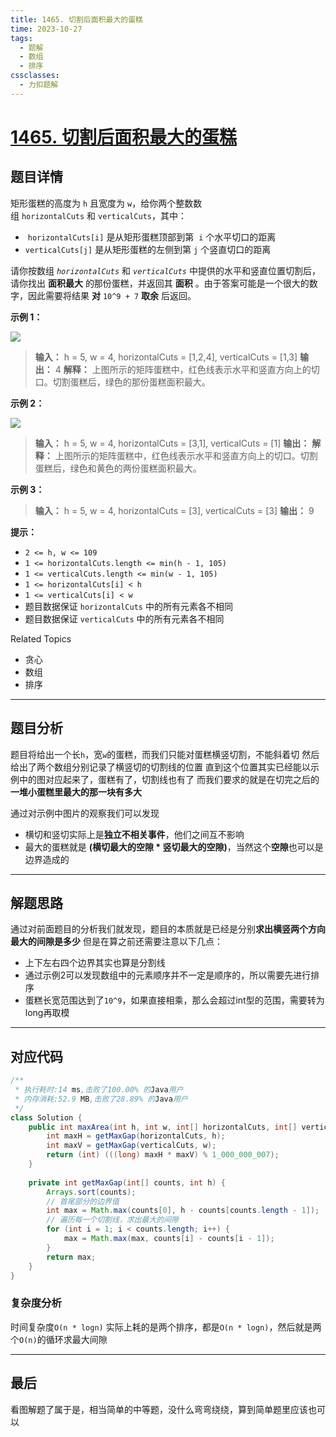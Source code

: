 ```yaml
---
title: 1465. 切割后面积最大的蛋糕
time: 2023-10-27
tags:
  - 题解
  - 数组
  - 排序
cssclasses:
  - 力扣题解
---
```

# [1465. 切割后面积最大的蛋糕](https://leetcode.cn/problems/maximum-area-of-a-piece-of-cake-after-horizontal-and-vertical-cuts/)
## 题目详情

矩形蛋糕的高度为 `h` 且宽度为 `w`，给你两个整数数组 `horizontalCuts` 和 `verticalCuts`，其中：

-  `horizontalCuts[i]` 是从矩形蛋糕顶部到第  `i` 个水平切口的距离
- `verticalCuts[j]` 是从矩形蛋糕的左侧到第 `j` 个竖直切口的距离

请你按数组 _`horizontalCuts`_ 和 _`verticalCuts`_ 中提供的水平和竖直位置切割后，请你找出 **面积最大** 的那份蛋糕，并返回其 **面积** 。由于答案可能是一个很大的数字，因此需要将结果 **对** `10^9 + 7` **取余** 后返回。

**示例 1：**

![](https://assets.leetcode-cn.com/aliyun-lc-upload/uploads/2020/05/30/leetcode_max_area_2.png)

>**输入：** h = 5, w = 4, horizontalCuts = [1,2,4], verticalCuts = [1,3]
>**输出：** 4 
>**解释：** 上图所示的矩阵蛋糕中，红色线表示水平和竖直方向上的切口。切割蛋糕后，绿色的那份蛋糕面积最大。

**示例 2：**

**![](https://assets.leetcode-cn.com/aliyun-lc-upload/uploads/2020/05/30/leetcode_max_area_3.png)**

>**输入：** h = 5, w = 4, horizontalCuts = [3,1], verticalCuts = [1]
>**输出：** 
>**解释：** 上图所示的矩阵蛋糕中，红色线表示水平和竖直方向上的切口。切割蛋糕后，绿色和黄色的两份蛋糕面积最大。

**示例 3：**

>**输入：** h = 5, w = 4, horizontalCuts = [3], verticalCuts = [3]
>**输出：** 9

**提示：**

- `2 <= h, w <= 109`
- `1 <= horizontalCuts.length <= min(h - 1, 105)`
- `1 <= verticalCuts.length <= min(w - 1, 105)`
- `1 <= horizontalCuts[i] < h`
- `1 <= verticalCuts[i] < w`
- 题目数据保证 `horizontalCuts` 中的所有元素各不相同
- 题目数据保证 `verticalCuts` 中的所有元素各不相同

Related Topics
- 贪心
- 数组
- 排序
--- 
## 题目分析

题目将给出一个长`h`，宽`w`的蛋糕，而我们只能对蛋糕横竖切割，不能斜着切
然后给出了两个数组分别记录了横竖切的切割线的位置
直到这个位置其实已经能以示例中的图对应起来了，蛋糕有了，切割线也有了
而我们要求的就是在切完之后的**一堆小蛋糕里最大的那一块有多大**

通过对示例中图片的观察我们可以发现
- 横切和竖切实际上是**独立不相关事件**，他们之间互不影响
- 最大的蛋糕就是 **(横切最大的空隙 * 竖切最大的空隙)**，当然这个**空隙**也可以是边界造成的

---
## 解题思路

通过对前面题目的分析我们就发现，题目的本质就是已经是分别**求出横竖两个方向最大的间隙是多少**
但是在算之前还需要注意以下几点：
- 上下左右四个边界其实也算是分割线
- 通过示例2可以发现数组中的元素顺序并不一定是顺序的，所以需要先进行排序
- 蛋糕长宽范围达到了`10^9`，如果直接相乘，那么会超过int型的范围，需要转为long再取模

---
## 对应代码

```java
/**  
 * 执行耗时:14 ms,击败了100.00% 的Java用户  
 * 内存消耗:52.9 MB,击败了28.89% 的Java用户  
 */  
class Solution {  
    public int maxArea(int h, int w, int[] horizontalCuts, int[] verticalCuts) {  
        int maxH = getMaxGap(horizontalCuts, h);  
        int maxV = getMaxGap(verticalCuts, w);  
        return (int) (((long) maxH * maxV) % 1_000_000_007);  
    }  
  
    private int getMaxGap(int[] counts, int h) {  
        Arrays.sort(counts);  
        // 首尾部分的边界值  
        int max = Math.max(counts[0], h - counts[counts.length - 1]);  
        // 遍历每一个切割线，求出最大的间隙  
        for (int i = 1; i < counts.length; i++) {  
            max = Math.max(max, counts[i] - counts[i - 1]);  
        }  
        return max;  
    }  
}
```
### 复杂度分析
时间复杂度`O(n * logn)`
实际上耗的是两个排序，都是`O(n * logn)`，然后就是两个`O(n)`的循环求最大间隙

---
## 最后

看图解题了属于是，相当简单的中等题，没什么弯弯绕绕，算到简单题里应该也可以


